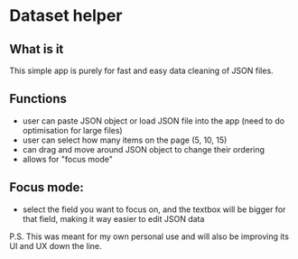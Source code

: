 # Dataset helper 

## What is it 
This simple app is purely for fast and easy data cleaning of JSON files. 

## Functions
- user can paste JSON object or load JSON file into the app (need to do optimisation for large files)
- user can select how many items on the page (5, 10, 15)
- can drag and move around JSON object to change their ordering
- allows for "focus mode"

## Focus mode: 
- select the field you want to focus on, and the textbox will be bigger for that field, making it way easier to edit JSON data

P.S. This was meant for my own personal use and will also be improving its UI and UX down the line.

